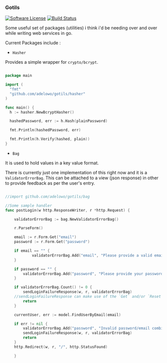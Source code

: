 ### Gotils

[![Software License](https://img.shields.io/badge/license-MIT-brightgreen.svg?style=flat-square)](LICENSE)
[![Build Status](https://img.shields.io/travis/adelowo/gbowo/master.svg?style=flat-square)](https://travis-ci.org/adelowo/gotils.svg?branch=master)

Some useful set of packages (utilities) i think i'd be needing over and over while writing web services in go.

Current Packages include :

- `Hasher`

Provides a simple wrapper for `crypto/bcrypt`.

```go

package main

import (
  "fmt"
  "github.com/adelowo/gotils/hasher"
)

func main() {
  h := hasher.NewBcryptHasher()

  hashedPassword, err := h.Hash(plainPassword)

  fmt.Println(hashedPassword, err)

  fmt.Println(h.Verify(hashed, plain))
}

```

- `Bag`

It is used to hold values in a key value format.

There is currently just one implementation of this right now and it is a `ValidatorErrorBag`. This can be attached to a view (json response) in other to provide feedback as per the user's entry.


```go

//import github.com/adelowo/gotils/bag

//Some sample handler
func postLogin(w http.ResponseWriter, r *http.Request) {

	validatorErrorBag := bag.NewValidatorErrorBag()

	r.ParseForm()

	email := r.Form.Get("email")
	password := r.Form.Get("password")

	if email == "" {
			validatorErrorBag.Add("email", "Please provide a valid email address")
	}

	if password == "" {
		validatorErrorBag.Add("password", "Please provide your password")
	}

	if validatorErrorBag.Count() != 0 {
		sendLoginFailureResponse(w, r, validatorErrorBag)
    //sendLoginFailureResponse can make use of the `Get` and/or `Reset` method on the bag
		return
	}

	currentUser, err := model.FindUserByEmail(email)

	if err != nil {
		validatorErrorBag.Add("password", "Invalid password/email combination")
		sendLoginFailureResponse(w, r, validatorErrorBag)
		return
	}
	http.Redirect(w, r, "/", http.StatusFound)

	}
```
